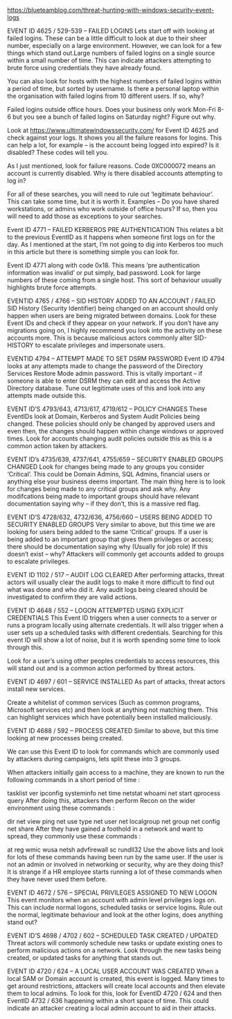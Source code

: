 https://blueteamblog.com/threat-hunting-with-windows-security-event-logs

EVENT ID 4625 / 529-539 – FAILED LOGINS
Lets start off with looking at failed logins. These can be a little difficult to look at due to their sheer number, especially on a large environment. However, we can look for a few things which stand out.Large numbers of failed logins on a single source within a small number of time. This can indicate attackers attempting to brute force using credentials they have already found.

You can also look for hosts with the highest numbers of failed logins within a period of time, but sorted by username. Is there a personal laptop within the organisation with failed logins from 10 different users. If so, why?


 
Failed logins outside office hours. Does your business only work Mon-Fri 8-6 but you see a bunch of failed logins on Saturday night? Figure out why.

Look at https://www.ultimatewindowssecurity.com/ for Event ID 4625 and check against your logs. It shows you all the failure reasons for logins. This can help a lot, for example – is the account being logged into expired? Is it disabled? These codes will tell you.

As I just mentioned, look for failure reasons. Code 0XC000072 means an account is currently disabled. Why is there disabled accounts attempting to log in?

For all of these searches, you will need to rule out ‘legitimate behaviour’. This can take some time, but it is worth it. Examples – Do you have shared workstations, or admins who work outside of office hours? If so, then you will need to add those as exceptions to your searches.

Event ID 4771 – FAILED KERBEROS PRE AUTHENTICATION
This relates a bit to the previous EventID as it happens when someone first logs on for the day. As I mentioned at the start, I’m not going to dig into Kerberos too much in this article but there is something simple you can look for.

Event ID 4771 along with code 0x18. This means ‘pre authentication information was invalid’ or put simply, bad password. Look for large numbers of these coming from a single host. This sort of behaviour usually highlights brute force attempts.

EVENTID 4765 / 4766 – SID HISTORY ADDED TO AN ACCOUNT / FAILED
SID History (Security Identifier) being changed on an account should only happen when users are being migrated between domains. Look for these Event IDs and check if they appear on your network. If you don’t have any migrations going on, I highly recommend you look into the activity on these accounts more. This is because malicious actors commonly alter SID-HISTORY to escalate privileges and impersonate users.

EVENTID 4794 – ATTEMPT MADE TO SET DSRM PASSWORD
Event ID 4794 looks at any attempts made to change the password of the Directory Services Restore Mode admin password. This is vitally important – if someone is able to enter DSRM they can edit and access the Active Directory database. Tune out legitimate uses of this and look into any attempts made outside this.

EVENT ID’S 4793/643, 4713/617, 4719/612 – POLICY CHANGES
These EventIDs look at Domain, Kerberos and System Audit Policies being changed. These policies should only be changed by approved users and even then, the changes should happen within change windows or approved times. Look for accounts changing audit policies outside this as this is a common action taken by attackers.

EVENT ID’s 4735/639, 4737/641, 4755/659 – SECURITY ENABLED GROUPS CHANGED
Look for changes being made to any groups you consider ‘Critical’. This could be Domain Admins, SQL Admins, financial users or anything else your business deems important. The main thing here is to look for changes being made to any critical groups and ask why. Any modifcations being made to important groups should have relevant documentation saying why – if they don’t, this is a massive red flag.

EVENT ID’S 4728/632, 4732/636, 4756/660 – USERS BEING ADDED TO SECURITY ENABLED GROUPS
Very similar to above, but this time we are looking for users being added to the same ‘Critical’ groups. If a user is being added to an important group that gives them privileges or access; there should be documentation saying why (Usually for job role) If this doesn’t exist – why? Attackers will commonly get accounts added to groups to escalate privileges.

EVENT ID 1102 / 517 – AUDIT LOG CLEARED
After performing attacks, threat actors will usually clear the audit logs to make it more difficult to find out what was done and who did it. Any audit logs being cleared should be investigated to confirm they are valid actions.

EVENT ID 4648 / 552 – LOGON ATTEMPTED USING EXPLICIT CREDENTIALS
This Event ID triggers when a user connects to a server or runs a program locally using alternate credentials. It will also trigger when a user sets up a scheduled tasks with different credentials. Searching for this event ID will show a lot of noise, but it is worth spending some time to look through this.

Look for a user’s using other peoples credentials to access resources, this will stand out and is a common action performed by threat actors.

EVENT ID 4697 / 601 – SERVICE INSTALLED
As part of attacks, threat actors install new services.

Create a whitelist of common services (Such as common programs, Microsoft services etc) and then look at anything not matching them. This can highlight services which have potentially been installed maliciously.

EVENT ID 4688 / 592 – PROCESS CREATED
Similar to above, but this time looking at new processes being created.

We can use this Event ID to look for commands which are commonly used by attackers during campaigns, lets split these into 3 groups.


 
When attackers initially gain access to a machine, they are known to run the following commands in a short period of time :

tasklist
ver
ipconfig
systeminfo
net time
netstat
whoami
net start
qprocess
query
After doing this, attackers then perform Recon on the wider environment using these commands :

dir
net view
ping
net use
type
net user
net localgroup
net group
net config
net share
After they have gained a foothold in a network and want to spread, they commonly use these commands :

at
reg
wmic
wusa
netsh advfirewall
sc
rundll32
Use the above lists and look for lots of these commands having been run by the same user. If the user is not an admin or involved in networking or security, why are they doing this? It is strange if a HR employee starts running a lot of these commands when they have never used them before.

EVENT ID 4672 / 576 – SPECIAL PRIVILEGES ASSIGNED TO NEW LOGON
This event monitors when an account with admin level privileges logs on. This can include normal logons, scheduled tasks or service logins. Rule out the normal, legitimate behaviour and look at the other logins, does anything stand out?

EVENT ID’S 4698 / 4702 / 602 – SCHEDULED TASK CREATED / UPDATED
Threat actors will commonly schedule new tasks or update existing ones to perform malicious actions on a network. Look through the new tasks being created, or updated tasks for anything that stands out.

EVENT ID 4720 / 624 – A LOCAL USER ACCOUNT WAS CREATED
When a local SAM or Domain account is created, this event is logged. Many times to get around restrictions, attackers will create local accounts and then elevate them to local admins. To look for this, look for EventID 4720 / 624 and then EventID 4732 / 636 happening within a short space of time. This could indicate an attacker creating a local admin account to aid in their attacks.


